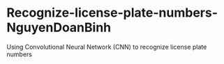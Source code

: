 # Recognize-license-plate-numbers-NguyenDoanBinh
Using Convolutional Neural Network (CNN) to recognize license plate numbers
